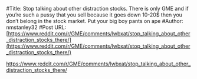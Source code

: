 #Title: Stop talking about other distraction stocks. There is only GME and if you’re such a pussy that you sell because it goes down 10-20$ then you don’t belong in the stock market. Put your big boy pants on ape
#Author: nmstanley32
#Post URL: [https://www.reddit.com/r/GME/comments/lwbxat/stop_talking_about_other_distraction_stocks_there/](https://www.reddit.com/r/GME/comments/lwbxat/stop_talking_about_other_distraction_stocks_there/)


https://www.reddit.com/r/GME/comments/lwbxat/stop_talking_about_other_distraction_stocks_there/